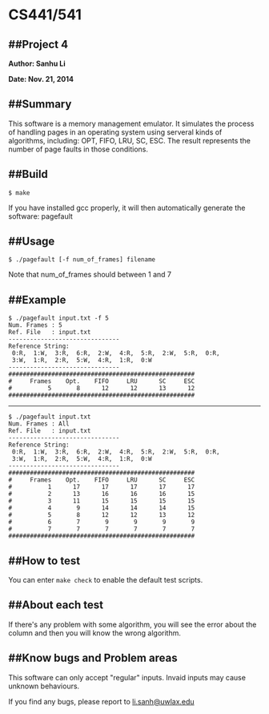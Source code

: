 # CS441/541
##Project 4
---
**Author: Sanhu Li**

**Date: Nov. 21, 2014**

##Summary
---
This software is a memory management emulator. It simulates the process of handling pages in an operating system using serveral kinds of algorithms, including: OPT, FIFO, LRU, SC, ESC. The result represents the number of page faults in those conditions.

##Build
---
	$ make

If you have installed gcc properly, it will then automatically generate the software: pagefault

##Usage
---
	$ ./pagefault [-f num_of_frames] filename

Note that num_of_frames should between 1 and 7

##Example
---
```
$ ./pagefault input.txt -f 5
Num. Frames : 5
Ref. File   : input.txt
-------------------------------
Reference String:
 0:R,  1:W,  3:R,  6:R,  2:W,  4:R,  5:R,  2:W,  5:R,  0:R, 
 3:W,  1:R,  2:R,  5:W,  4:R,  1:R,  0:W
-------------------------------
####################################################
#     Frames    Opt.    FIFO     LRU      SC     ESC
#          5       8      12      12      13      12
####################################################
```
---
```
$ ./pagefault input.txt
Num. Frames : All
Ref. File   : input.txt
-------------------------------
Reference String:
 0:R,  1:W,  3:R,  6:R,  2:W,  4:R,  5:R,  2:W,  5:R,  0:R, 
 3:W,  1:R,  2:R,  5:W,  4:R,  1:R,  0:W
-------------------------------
####################################################
#     Frames    Opt.    FIFO     LRU      SC     ESC
#          1      17      17      17      17      17
#          2      13      16      16      16      15
#          3      11      15      15      15      15
#          4       9      14      14      14      15
#          5       8      12      12      13      12
#          6       7       9       9       9       9
#          7       7       7       7       7       7
####################################################
```

##How to test
---
You can enter `make check` to enable the default test scripts.

##About each test
---
If there's any problem with some algorithm, you will see the error about the column and then you will know the wrong algorithm.

##Know bugs and Problem areas
---
This software can only accept "regular" inputs.
Invaid inputs may cause unknown behaviours.

If you find any bugs, please report to <li.sanh@uwlax.edu>